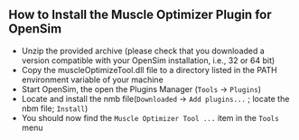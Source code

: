 How to Install the Muscle Optimizer Plugin for OpenSim
--------------------------------------------------------------------------------

- Unzip the provided archive (please check that you downloaded a version compatible with your OpenSim installation, i.e., 32 or 64 bit)
- Copy the muscleOptimizeTool.dll file to a directory listed in the PATH environment variable of your machine
- Start OpenSim, the open the Plugins Manager (`Tools` -> `Plugins`)
- Locate and install the nmb file(`Downloaded` -> `Add plugins...` ; locate the nbm file; `Install`)
- You should now find the `Muscle Optimizer Tool ...` item in the `Tools` menu
